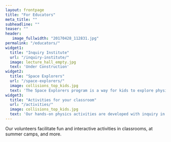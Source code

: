 ```yaml
---
layout: frontpage
title: "For Educators"
meta_title: ""
subheadline: ""
teaser: ""
header:
   image_fullwidth: "20170428_112831.jpg"
permalink: "/educators/"
widget1:
  title: "Inquiry Institute"
  url: "/inquiry-institute/"
  image: lecture_hall_empty.jpg
  text: 'Under Construction'
widget2:
  title: "Space Explorers"
  url: "/space-explorers/"
  image: collisions_top_kids.jpg
  text: 'The Space Explorers program is a way for kids to explore physics in fun, self-contained, and hands-on modules. Pairs of volunteers visit local classrooms around 5 times over the course of a school year, giving primary school kids a chance to get to know a physicist, while doing educational activities.'
widget3:
  title: "Activities for your classroom"
  url: "/activities/"
  image: collisions_top_kids.jpg
  text: 'Our hands-on physics activities are developed with inquiry in mind. We welcome you to browse these activites, and modify them for use in your classroom.'
---
```


Our volunteers facilitate fun and interactive activities in classrooms, at summer camps, and more.
